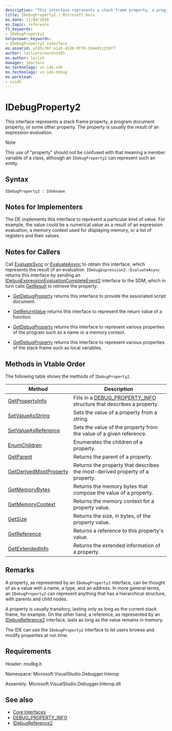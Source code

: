 ```yaml
---
description: "This interface represents a stack frame property, a program document property, or some other property."
title: IDebugProperty2 | Microsoft Docs
ms.date: 11/04/2016
ms.topic: reference
f1_keywords:
- IDebugProperty2
helpviewer_keywords:
- IDebugProperty2 interface
ms.assetid: a7d5c70f-a1a5-4120-9f70-184e01c25bff
author: leslierichardson95
ms.author: lerich
manager: jmartens
ms.technology: vs-ide-sdk
ms.technology: vs-ide-debug
ms.workload:
- vssdk
---
```

# IDebugProperty2
This interface represents a stack frame property, a program document property, or some other property. The property is usually the result of an expression evaluation.

> [!NOTE]
> This use of "property" should not be confused with that meaning a member variable of a class, although an `IDebugProperty2` can represent such an entity.

## Syntax

```
IDebugProperty2 : IUnknown
```

## Notes for Implementers
 The DE implements this interface to represent a particular kind of value. For example, the value could be a numerical value as a result of an expression evaluation, a memory context used for displaying memory, or a list of registers and their values.

## Notes for Callers
 Call [EvaluateSync](../../../extensibility/debugger/reference/idebugexpression2-evaluatesync.md) or [EvaluateAsync](../../../extensibility/debugger/reference/idebugexpression2-evaluateasync.md) to obtain this interface, which represents the result of an evaluation. `IDebugExpression2::EvaluateAsync` returns this interface by sending an [IDebugExpressionEvaluationCompleteEvent2](../../../extensibility/debugger/reference/idebugexpressionevaluationcompleteevent2.md) interface to the SDM, which in turn calls [GetResult](../../../extensibility/debugger/reference/idebugexpressionevaluationcompleteevent2-getresult.md) to retrieve the property.

- [GetDebugProperty](../../../extensibility/debugger/reference/idebugpropertycreateevent2-getdebugproperty.md) returns this interface to provide the associated script document.

- [GetReturnValue](../../../extensibility/debugger/reference/idebugreturnvalueevent2-getreturnvalue.md) returns this interface to represent the return value of a function.

- [GetDebugProperty](../../../extensibility/debugger/reference/idebugprogram2-getdebugproperty.md) returns this interface to represent various properties of the program such as a name or a memory context.

- [GetDebugProperty](../../../extensibility/debugger/reference/idebugstackframe2-getdebugproperty.md) returns this interface to represent various properties of the stack frame such as local variables.

## Methods in Vtable Order
 The following table shows the methods of `IDebugProperty2`.

|Method|Description|
|------------|-----------------|
|[GetPropertyInfo](../../../extensibility/debugger/reference/idebugproperty2-getpropertyinfo.md)|Fills in a [DEBUG_PROPERTY_INFO](../../../extensibility/debugger/reference/debug-property-info.md) structure that describes a property.|
|[SetValueAsString](../../../extensibility/debugger/reference/idebugproperty2-setvalueasstring.md)|Sets the value of a property from a string.|
|[SetValueAsReference](../../../extensibility/debugger/reference/idebugproperty2-setvalueasreference.md)|Sets the value of the property from the value of a given reference.|
|[EnumChildren](../../../extensibility/debugger/reference/idebugproperty2-enumchildren.md)|Enumerates the children of a property.|
|[GetParent](../../../extensibility/debugger/reference/idebugproperty2-getparent.md)|Returns the parent of a property.|
|[GetDerivedMostProperty](../../../extensibility/debugger/reference/idebugproperty2-getderivedmostproperty.md)|Returns the property that describes the most-derived property of a property.|
|[GetMemoryBytes](../../../extensibility/debugger/reference/idebugproperty2-getmemorybytes.md)|Returns the memory bytes that compose the value of a property.|
|[GetMemoryContext](../../../extensibility/debugger/reference/idebugproperty2-getmemorycontext.md)|Returns the memory context for a property value.|
|[GetSize](../../../extensibility/debugger/reference/idebugproperty2-getsize.md)|Returns the size, in bytes, of the property value.|
|[GetReference](../../../extensibility/debugger/reference/idebugproperty2-getreference.md)|Returns a reference to this property's value.|
|[GetExtendedInfo](../../../extensibility/debugger/reference/idebugproperty2-getextendedinfo.md)|Returns the extended information of a property.|

## Remarks
 A property, as represented by an `IDebugProperty2` interface, can be thought of as a value with a name, a type, and an address. In more general terms, an `IDebugProperty2` can represent anything that has a hierarchical structure, with parents and child nodes.

 A property is usually transitory, lasting only as long as the current stack frame, for example. On the other hand, a reference, as represented by an [IDebugReference2](../../../extensibility/debugger/reference/idebugreference2.md) interface, lasts as long as the value remains in memory.

 The IDE can use the `IDebugProperty2` interface to let users browse and modify properties at run time.

## Requirements
 Header: msdbg.h

 Namespace: Microsoft.VisualStudio.Debugger.Interop

 Assembly: Microsoft.VisualStudio.Debugger.Interop.dll

## See also
- [Core Interfaces](../../../extensibility/debugger/reference/core-interfaces.md)
- [DEBUG_PROPERTY_INFO](../../../extensibility/debugger/reference/debug-property-info.md)
- [IDebugReference2](../../../extensibility/debugger/reference/idebugreference2.md)
